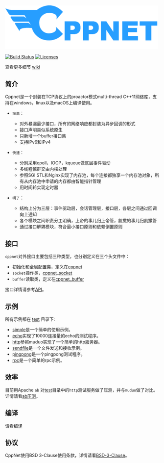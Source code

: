 <p align="left"><img width="500" src="./doc/image/logo.png" alt="cppnet logo"></p>

<p align="left">
    <a href="https://travis-ci.org/caozhiyi/CppNet"><img src="https://travis-ci.org/caozhiyi/CppNet.svg?branch=master" alt="Build Status"></a>
    <a href="https://opensource.org/licenses/BSD-3-Clause"><img src="https://img.shields.io/badge/license-bsd-orange.svg" alt="Licenses"></a>
</p> 

查看更多细节 [wiki](https://github.com/caozhiyi/CppNet/wiki)

## 简介

Cppnet是一个封装在TCP协议上的proactor模式multi-thread C++11网络库，支持在windows，linux以及macOS上编译使用。     
 - `简单`：   
    + 对外暴漏最少接口，所有的网络响应都封装为异步回调的形式
    + 接口声明类似系统原生
    + 只新增一个buffer接口集
    + 支持IPv6和IPv4

- `快速`：    
    + 分别采用epoll，IOCP，kqueue做底层事件驱动
    + 多线程惊群交由内核处理
    + 参照SGI STL和Nginx实现了内存池，每个连接都独享一个内存池对象，所有从内存池中申请的内存都由智能指针管理
    + 用时间轮实现定时器

- `明了`： 
    + 结构上分为三层：事件驱动层，会话管理层，接口层，各层之间通过回调向上通知
    + 各个模块之间职责分工明确，上帝的事儿归上帝管，凯撒的事儿归凯撒管
    + 通过接口解耦模块，符合最小接口原则和依赖倒置原则

## 接口

`cppnet`对外接口主要包括三种类型，也分别定义在三个头文件中：
- 初始化和全局配置类，定义在[cppnet](/include/cppnet.h)
- `socket`操作类，[cppnet_socket](/include/cppnet_socket.h)
- `buffer`读取类，定义在[cppnet_buffer](/include/cppnet_buffer.h)
   
接口详情请参考[API](/doc/api/api_cn.md)。

## 示例

所有示例都在 [test](/test) 目录下:   
- [simple](/test/simple)是一个简单的使用示例。   
- [echo](/test/echo)实现了10000连接量的echo的测试程序。   
- [http](/test/http)参照muduo实现了一个简单的http服务器。   
- [sendfile](/test/sendfile)是一个文件发送和接收示例。   
- [pingpong](/test/pingpong)是一个pingpong测试程序。   
- [rpc](/test/rpc)是一个简单的rpc示例。   

## 效率

目前用Apache `ab` 对[test](/test)目录中的`http`测试服务做了压测，并与`muduo`做了对比。   
详情请看[ab压测](/doc/efficiency/apache_ab_bench_cn.md)。

## 编译

请看[编译](/doc/build/build_cn.md)

## 协议

CppNet使用BSD 3-Clause使用条款，详情请看[BSD-3-Clause](https://opensource.org/licenses/BSD-3-Clause)。
